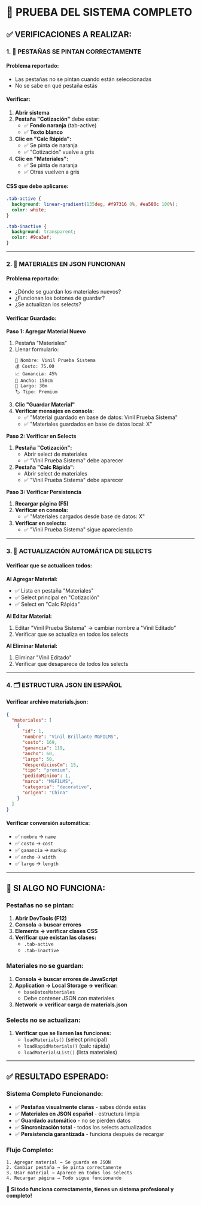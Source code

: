 # 🧪 **PRUEBA DEL SISTEMA COMPLETO**

## ✅ **VERIFICACIONES A REALIZAR:**

### **1. 🎨 PESTAÑAS SE PINTAN CORRECTAMENTE**

#### **Problema reportado:**
- Las pestañas no se pintan cuando están seleccionadas
- No se sabe en qué pestaña estás

#### **Verificar:**
1. **Abrir sistema**
2. **Pestaña "Cotización"** debe estar:
   - ✅ **Fondo naranja** (tab-active)
   - ✅ **Texto blanco**
3. **Clic en "Calc Rápida":**
   - ✅ Se pinta de naranja
   - ✅ "Cotización" vuelve a gris
4. **Clic en "Materiales":**
   - ✅ Se pinta de naranja
   - ✅ Otras vuelven a gris

#### **CSS que debe aplicarse:**
```css
.tab-active {
  background: linear-gradient(135deg, #f97316 0%, #ea580c 100%);
  color: white;
}

.tab-inactive {
  background: transparent;
  color: #9ca3af;
}
```

---

### **2. 💾 MATERIALES EN JSON FUNCIONAN**

#### **Problema reportado:**
- ¿Dónde se guardan los materiales nuevos?
- ¿Funcionan los botones de guardar?
- ¿Se actualizan los selects?

#### **Verificar Guardado:**

**Paso 1: Agregar Material Nuevo**
1. Pestaña "Materiales"
2. Llenar formulario:
   ```
   📝 Nombre: Vinil Prueba Sistema
   💰 Costo: 75.00
   📈 Ganancia: 45%
   📏 Ancho: 150cm
   📏 Largo: 30m
   🏷️ Tipo: Premium
   ```
3. **Clic "Guardar Material"**
4. **Verificar mensajes en consola:**
   - ✅ "Material guardado en base de datos: Vinil Prueba Sistema"
   - ✅ "Materiales guardados en base de datos local: X"

**Paso 2: Verificar en Selects**
1. **Pestaña "Cotización":**
   - Abrir select de materiales
   - ✅ "Vinil Prueba Sistema" debe aparecer
2. **Pestaña "Calc Rápida":**
   - Abrir select de materiales  
   - ✅ "Vinil Prueba Sistema" debe aparecer

**Paso 3: Verificar Persistencia**
1. **Recargar página (F5)**
2. **Verificar en consola:**
   - ✅ "Materiales cargados desde base de datos: X"
3. **Verificar en selects:**
   - ✅ "Vinil Prueba Sistema" sigue apareciendo

---

### **3. 🔄 ACTUALIZACIÓN AUTOMÁTICA DE SELECTS**

#### **Verificar que se actualicen todos:**

**Al Agregar Material:**
- ✅ Lista en pestaña "Materiales"
- ✅ Select principal en "Cotización"  
- ✅ Select en "Calc Rápida"

**Al Editar Material:**
1. Editar "Vinil Prueba Sistema" → cambiar nombre a "Vinil Editado"
2. Verificar que se actualiza en todos los selects

**Al Eliminar Material:**
1. Eliminar "Vinil Editado"
2. Verificar que desaparece de todos los selects

---

### **4. 🗂️ ESTRUCTURA JSON EN ESPAÑOL**

#### **Verificar archivo materials.json:**
```json
{
  "materiales": [
    {
      "id": 1,
      "nombre": "Vinil Brillante MGFILMS",
      "costo": 169,
      "ganancia": 119,
      "ancho": 60,
      "largo": 50,
      "desperdiciosCm": 15,
      "tipo": "premium",
      "pedidoMinimo": 1,
      "marca": "MGFILMS",
      "categoria": "decorativo",
      "origen": "China"
    }
  ]
}
```

#### **Verificar conversión automática:**
- ✅ `nombre` → `name`
- ✅ `costo` → `cost`  
- ✅ `ganancia` → `markup`
- ✅ `ancho` → `width`
- ✅ `largo` → `length`

---

## 🔧 **SI ALGO NO FUNCIONA:**

### **Pestañas no se pintan:**
1. **Abrir DevTools (F12)**
2. **Consola → buscar errores**
3. **Elements → verificar clases CSS**
4. **Verificar que existan las clases:**
   - `.tab-active`
   - `.tab-inactive`

### **Materiales no se guardan:**
1. **Consola → buscar errores de JavaScript**
2. **Application → Local Storage → verificar:**
   - `baseDatosMateriales`
   - Debe contener JSON con materiales
3. **Network → verificar carga de materials.json**

### **Selects no se actualizan:**
1. **Verificar que se llamen las funciones:**
   - `loadMaterials()` (select principal)
   - `loadRapidMaterials()` (calc rápida)
   - `loadMaterialsList()` (lista materiales)

---

## ✅ **RESULTADO ESPERADO:**

### **Sistema Completo Funcionando:**
- ✅ **Pestañas visualmente claras** - sabes dónde estás
- ✅ **Materiales en JSON español** - estructura limpia
- ✅ **Guardado automático** - no se pierden datos
- ✅ **Sincronización total** - todos los selects actualizados
- ✅ **Persistencia garantizada** - funciona después de recargar

### **Flujo Completo:**
```
1. Agregar material → Se guarda en JSON
2. Cambiar pestaña → Se pinta correctamente  
3. Usar material → Aparece en todos los selects
4. Recargar página → Todo sigue funcionando
```

**🎯 Si todo funciona correctamente, tienes un sistema profesional y completo!**